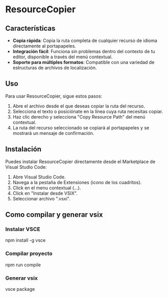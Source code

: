# ResourceCopier


## Características

- **Copia rápida**: Copia la ruta completa de cualquier recurso de idioma directamente al portapapeles.
- **Integración fácil**: Funciona sin problemas dentro del contexto de tu editor, disponible a través del menú contextual.
- **Soporte para múltiples formatos**: Compatible con una variedad de estructuras de archivos de localización.

## Uso

Para usar ResourceCopier, sigue estos pasos:

1. Abre el archivo desde el que deseas copiar la ruta del recurso.
2. Selecciona el texto o posiciónate en la línea cuya ruta necesitas copiar.
3. Haz clic derecho y selecciona "Copy Resource Path" del menú contextual.
4. La ruta del recurso seleccionado se copiará al portapapeles y se mostrará un mensaje de confirmación.

## Instalación

Puedes instalar ResourceCopier directamente desde el Marketplace de Visual Studio Code:

1. Abre Visual Studio Code.
2. Navega a la pestaña de Extensiones (icono de los cuadritos).
3. Click en el menu contextual (...).
4. Click en "Instalar desde VSIX".
3. Seleccionar archivo ".vsxi".

## Como compilar y generar vsix

### Instalar VSCE
npm install -g vsce

### Compilar proyecto
npm run compile

### Generar vsix
vsce package

